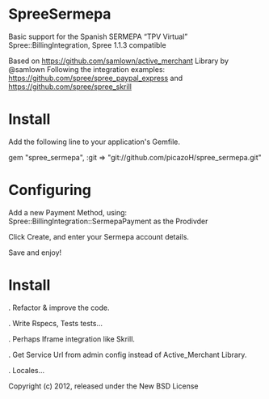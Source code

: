 SpreeSermepa
============

Basic support for the Spanish SERMEPA “TPV Virtual” Spree::BillingIntegration,  Spree 1.1.3 compatible

Based on https://github.com/samlown/active_merchant Library by @samlown
Following the integration examples: https://github.com/spree/spree_paypal_express 
and https://github.com/spree/spree_skrill


Install
=======

Add the following line to your application's Gemfile.

gem "spree_sermepa", :git => "git://github.com/picazoH/spree_sermepa.git"

Configuring
===========
Add a new Payment Method, using: Spree::BillingIntegration::SermepaPayment as the Prodivder

Click Create, and enter your Sermepa account details.

Save and enjoy!



Install
=======

. Refactor & improve the code.

. Write Rspecs, Tests tests...

. Perhaps Iframe integration like Skrill.

. Get Service Url from admin config instead of Active_Merchant Library.

. Locales...

Copyright (c) 2012, released under the New BSD License
